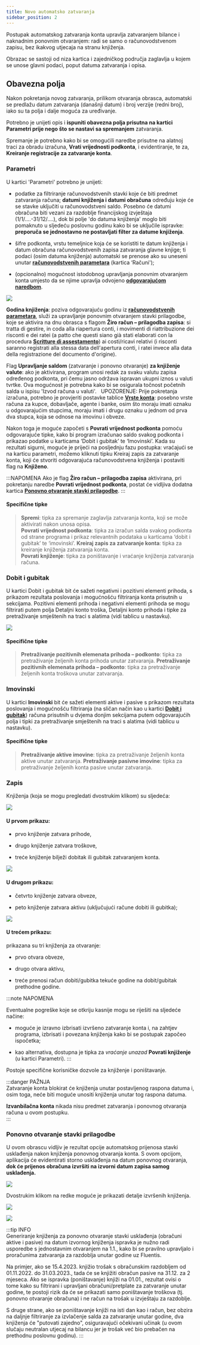 ```yaml
---
title: Novo automatsko zatvaranja
sidebar_position: 2
---
```


Postupak automatskog zatvaranja konta upravlja zatvaranjem bilance i naknadnim ponovnim otvaranjem: radi se samo o računovodstvenom zapisu, bez ikakvog utjecaja na stranu knjiženja.  

Obrazac se sastoji od niza kartica i zajedničkog područja zaglavlja u kojem se unose glavni podaci, poput datuma zatvaranja i opisa. 

## Obavezna polja  

Nakon pokretanja novog zatvaranja, prilikom otvaranja obrasca, automatski se predlažu datum zatvaranja (današnji datum) i broj verzije (redni broj), iako su ta polja i dalje moguća za uređivanje.

Potrebno je unijeti opis i **ispuniti obavezna polja prisutna na kartici Parametri prije nego što se nastavi sa spremanjem** zatvaranja.

Spremanje je potrebno kako bi se omogućili naredbe prisutne na alatnoj traci za obradu izračuna, **Vrati vrijednosti podkonta**, i evidentiranje, te za, **Kreiranje registracije za zatvaranje konta**.

### Parametri

U kartici 'Parametri' potrebno je unijeti:

- podatke za filtriranje računovodstvenih stavki koje će biti predmet zatvaranja računa; **datumi knjiženja i datumi obračuna** određuju koje će se stavke uključiti u računovodstveni saldo. Posebno će datumi obračuna biti vezani za razdoblje financijskog izvještaja (1/1/….-31/12/….), dok bi polje 'do datuma knjiženja' moglo biti pomaknuto u sljedeću poslovnu godinu kako bi se uključile ispravke: **preporuča se jednostavno ne postavljati filter za datume knjiženja**.

- šifre podkonta, vrstu temeljnice koja će se koristiti te datum knjiženja i datum obračuna računovodstvenih zapisa zatvaranja glavne knjige; ti podaci (osim datuma knjiženja) automatski se prenose ako su uneseni unutar **[računovodstvenih parametara](/docs/configurations/parameters/finance/accounting-parameters)** (kartica ‘Računi');

- (opcionalno) mogućnost istodobnog upravljanja ponovnim otvaranjem konta umjesto da se njime upravlja odvojeno **[odgovarajućom naredbom](/docs/finance-area/ledger-records/records/procedures/automatic-accounts-opening/new)**. 

![](/img/it-it/finance-area/ledger-records/records/automatic-account-closing/new/parameters-tab/image01.png)

**Godina knjiženja**: poziva odgovarajuću godinu iz **[računovodstvenih parametara](/docs/configurations/parameters/finance/accounting-parameters)**, služi za upravljanje ponovnim otvaranjem stavki prilagodbe, koje se aktivira na dnu obrasca s flagom **Žiro račun – prilagodba zapisa**: si tratta di gestire, in coda alla riapertura conti, i movimenti di riattribuzione dei risconti e dei ratei (a patto che questi siano già stati elaborati con la procedura **[Scritture di assestamento](/docs/finance-area/ledger-records/records/procedures/adjustment-record/adjustment-creation)**) ai costi/ricavi relativi (i risconti saranno registrati alla stessa data dell'apertura conti, i ratei invece alla data della registrazione del documento d'origine).

Flag **Upravljanje saldom** (zatvaranje i ponovno otvaranje) **za knjiženje valute**: ako je aktivirana, program unosi redak za svaku valutu zapisa određenog podkonta, pri čemu jasno održava ispravan ukupni iznos u valuti tvrtke. Ova mogućnost je potrebna kako bi se osigurala točnost početnih salda u ispisu 'Izvod računa u valuti'.
 
UPOZORENJE: Prije pokretanja izračuna, potrebno je provjeriti postavke tablice **[Vrste konta](/docs/configurations/tables/finance/account-types)**: posebno vrste računa za kupce, dobavljače, agente i banke, osim što moraju imati oznaku u odgovarajućim stupcima, moraju imati i drugu oznaku u jednom od prva dva stupca, koja se odnose na imovinu i obveze.

Nakon toga je moguće započeti s **Povrati vrijednost podkonta** pomoću odgovarajuće tipke, kako bi program izračunao saldo svakog podkonta i prikazao podatke u karticama ‘Dobit i gubitak’ te ‘Imovinski’. Kada su rezultati sigurni, moguće je prijeći na posljednju fazu postupka: vraćajući se na karticu parametri, možemo kliknuti tipku Kreiraj zapis za zatvaranje konta, koji će stvoriti odgovarajuća računovodstvena knjiženja i postaviti flag na **Knjiženo**.

:::NAPOMENA
Ako je flag **Žiro račun – prilagodba zapisa** aktivirana, pri pokretanju naredbe **Povrati vrijednost podkonta**, postat će vidljiva dodatna kartica **[Ponovno otvaranje stavki prilagodbe](/docs/finance-area/ledger-records/records/procedures/automatic-account-closing/new-account-closing)**.
:::
 
#### Specifične tipke
> **Spremi**: tipka za spremanje zaglavlja zatvaranja konta, koji se može aktivirati nakon unosa opisa.  
> **Povrati vrijednost podkonta**: tipka za izračun salda svakog podkonta od strane programa i prikaz relevantnih podataka u karticama ‘dobit i gubitak’ te ‘imovinski’.
> **Kreiraj zapis za zatvaranje konta**: tipka za kreiranje knjiženja zatvaranja konta.  
> **Povrati knjiženje**: tipka za poništavanje i vraćanje knjiženja zatvaranja računa.

### Dobit i gubitak

U kartici Dobit i gubitak bit će sažeti negativni i pozitivni elementi prihoda, s prikazom rezultata poslovanja i mogućnošću filtriranja konta prisutnih u sekcijama. Pozitivni elementi prihoda i negativni elementi prihoda se mogu filtrirati putem polja Detaljni konto troška, Detaljni konto prihoda i tipke za pretraživanje smještenih na traci s alatima (vidi tablicu u nastavku).

![](/img/it-it/finance-area/ledger-records/records/automatic-account-closing/new/profit-and-loss-tab/image01.png)

#### Specifične tipke 
> **Pretraživanje pozitivnih elemenata prihoda – podkonto**: tipka za pretraživanje željenih konta prihoda unutar zatvaranja. 
> **Pretraživanje pozitivnih elemenata prihoda – podkonto**: tipka za pretraživanje željenih konta troškova unutar zatvaranja.  

### Imovinski

U kartici **Imovinski** bit će sažeti elementi aktive i pasive s prikazom rezultata poslovanja i mogućnošću filtriranja (na sličan način kao u kartici **[Dobit i gubitak](/docs/finance-area/ledger-records/records/procedures/automatic-account-closing/new-account-closing)**) računa prisutnih u dvjema donjim sekcijama putem odgovarajućih polja i tipki za pretraživanje smještenih na traci s alatima (vidi tablicu u nastavku).

#### Specifične tipke  
> **Pretraživanje aktive imovine**: tipka za pretraživanje željenih konta aktive unutar zatvaranja.
> **Pretraživanje pasivne imovine**: tipka za pretraživanje željenih konta pasive unutar zatvaranja.

### Zapis

Knjiženja (koja se mogu pregledati dvostrukim klikom) su sljedeća:

![](/img/it-it/finance-area/ledger-records/records/automatic-account-closing/new/record-tab/image01.png)

#### U prvom prikazu:

- prvo knjiženje zatvara prihode,

- drugo knjiženje zatvara troškove,

- treće knjiženje bilježi dobitak ili gubitak zatvaranjem konta.

![](/img/it-it/finance-area/ledger-records/records/automatic-account-closing/new/record-tab/image02.png)

#### U drugom prikazu: 

- četvrto knjiženje zatvara obveze,

- peto knjiženje zatvara aktivu (uključujući račune dobiti ili gubitka);  

![](/img/it-it/finance-area/ledger-records/records/automatic-account-closing/new/record-tab/image03.png)

#### U trećem prikazu: 

prikazana su tri knjiženja za otvaranje: 

- prvo otvara obveze, 

- drugo otvara aktivu, 

- treće prenosi račun dobiti/gubitka tekuće godine na dobit/gubitak prethodne godine.

:::note NAPOMENA

Eventualne pogreške koje se otkriju kasnije mogu se riješiti na sljedeće načine:  

- moguće je izravno izbrisati izvršeno zatvaranje konta i, na zahtjev programa, izbrisati i povezana knjiženja kako bi se postupak započeo ispočetka; 

- kao alternativa, dostupna je tipka za *vraćanje unazad* **Povrati knjiženje** (u kartici Parametri). 
:::

Postoje specifične korisničke dozvole za knjiženje i poništavanje.  

:::danger PAŽNJA  
Zatvaranje konta blokirat će knjiženja unutar postavljenog raspona datuma i, osim toga, neće biti moguće unositi knjiženja unutar tog raspona datuma.   

**Izvanbilačna konta** nikada nisu predmet zatvaranja i ponovnog otvaranja računa u ovom postupku.  
::: 

### Ponovno otvaranje stavki prilagodbe

U ovom obrascu vidljiv je rezultat opcije automatskog prijenosa stavki usklađenja nakon knjiženja ponovnog otvaranja konta. S ovom opcijom, aplikacija će evidentirati storno usklađenja na datum ponovnog otvaranja, **dok će prijenos obračuna izvršiti na izvorni datum zapisa samog usklađenja.** 

![](/img/it-it/finance-area/ledger-records/records/automatic-account-closing/new/re-opening-adjustment-records-tab/image01.png)

Dvostrukim klikom na redke moguće je prikazati detalje izvršenih knjiženja.  

![](/img/it-it/finance-area/ledger-records/records/automatic-account-closing/new/re-opening-adjustment-records-tab/image02.png)

![](/img/it-it/finance-area/ledger-records/records/automatic-account-closing/new/re-opening-adjustment-records-tab/image03.png)

:::tip INFO  
Generiranje knjiženja za ponovno otvaranje stavki usklađenja (obračuni aktive i pasive) na datum izvornog knjiženja ispravka je nužno radi usporedbe s jednostavnim otvaranjem na 1.1., kako bi se pravilno upravljalo i proračunima zatvaranja za razdoblja unutar godine uz Fluentis.   

Na primjer, ako se 15.4.2023. knjižio trošak s obračunskim razdobljem od 01.11.2022. do 31.03.2023., tada će se knjižiti obračun pasive na 31.12. za 2 mjeseca. Ako se ispravka (poništavanje) knjiži na 01.01., rezultat ovisi o tome kako su filtrirani i upravljani obračuni/pretplate za zatvaranje unutar godine, te postoji rizik da će se prikazati samo poništavanje troškova (tj. ponovno otvaranje obračuna) i ne račun na trošak u izvještaju za razdoblje. 

S druge strane, ako se poništavanje knjiži na isti dan kao i račun, bez obzira na daljnje filtriranje za izvlačenje salda za zatvaranje unutar godine, dva knjiženja će "putovati zajedno", osiguravajući očekivani učinak (u ovom slučaju neutralan utjecaj na bilancu jer je trošak već bio prebačen na prethodnu poslovnu godinu).
:::